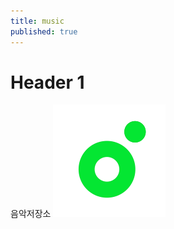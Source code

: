 ```yaml
---
title: music
published: true
---
```




# [](#header-1)Header 1

음악저장소
![](https://github.com/chipde1/local/blob/master/%EB%A9%9C%EB%A1%A0.png)
